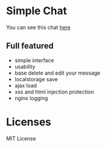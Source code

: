 # Simple Chat

You can see this chat [here](http://fpmi.physbox.info)

## Full featured

- simple interface
- usability
- base delete and edit your message
- localstorage save
- ajax load
- xss and html injection protection
- nginx logging

# Licenses

MIT License